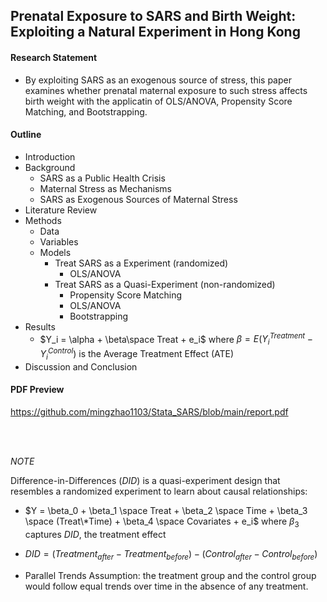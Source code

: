 ## Prenatal Exposure to SARS and Birth Weight: Exploiting a Natural Experiment in Hong Kong

#### Research Statement 

- By exploiting SARS as an exogenous source of stress, this paper examines whether prenatal maternal exposure to such stress affects birth weight with the applicatin of OLS/ANOVA, Propensity Score Matching, and Bootstrapping.

#### Outline

- Introduction
- Background
  - SARS as a Public Health Crisis
  - Maternal Stress as Mechanisms
  - SARS as Exogenous Sources of Maternal Stress
- Literature Review
- Methods
  - Data
  - Variables
  - Models
    - Treat SARS as a Experiment (randomized)
      - OLS/ANOVA
    - Treat SARS as a Quasi-Experiment (non-randomized)
      - Propensity Score Matching
      - OLS/ANOVA
      - Bootstrapping
- Results
  - $Y_i = \alpha + \beta\space Treat + e_i$ where $\beta = E(Y_i^{Treatment} - Y_i^{Control})$ is the Average Treatment Effect (ATE) 
- Discussion and Conclusion

#### PDF Preview

https://github.com/mingzhao1103/Stata_SARS/blob/main/report.pdf


<br>  

<br>

*NOTE*


Difference-in-Differences $(DID)$ is a quasi-experiment design that resembles a randomized experiment to learn about causal relationships: 

  - $Y = \beta_0 + \beta_1 \space Treat + \beta_2 \space Time + \beta_3 \space (Treat\*Time) + \beta_4 \space Covariates + e_i$ where $\beta_3$ captures $DID$, the treatment effect
       
  - $DID = (Treatment_{after} - Treatment_{before}) - (Control_{after} - Control_{before})$

  - Parallel Trends Assumption: the treatment group and the control group would follow equal trends over time in the absence of any treatment.




